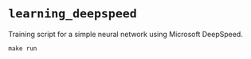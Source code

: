 # `learning_deepspeed`

Training script for a simple neural network using Microsoft DeepSpeed.

```console
make run
```